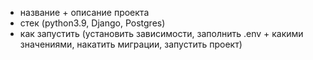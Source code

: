 - название + описание проекта
- стек (python3.9, Django, Postgres)
- как запустить (установить зависимости, заполнить .env + какими значениями, накатить миграции, запустить проект)
